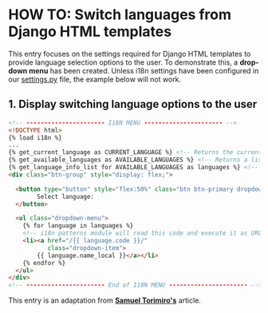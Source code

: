 # HOW TO: Switch languages from Django HTML templates

This entry focuses on the settings required for Django HTML templates to provide language selection options to the user.
To demonstrate this, a **drop-down menu** has been created.
Unless i18n settings have been configured in our [settings.py](/assets/django/advanced_config/README.md) file, the example below will not work.

## 1. Display switching language options to the user

``` HTML
<!-- ---------------------- I18N MENU ---------------------- -->
<!DOCTYPE html>
{% load i18n %}
...
{% get_current_language as CURRENT_LANGUAGE %} <!-- Returns the current user’s preferred language as a string AND has it assigned to a variable name -->
{% get_available_languages as AVAILABLE_LANGUAGES %} <!-- Returns a list of tuples declared in the SETTINGS.PY file in which the first element is the language code and the second is the language name (translated into the currently active locale). A variable name is assigned. -->
{% get_language_info_list for AVAILABLE_LANGUAGES as languages %} <!-- It retrieves information about any of the available languages. -->
<div class="btn-group" style="display: flex;">

  <button type="button" style="flex:50%" class="btn btn-primary dropdown-toggle" data-bs-toggle="dropdown" aria-expanded="false">
      	Select language:
  </button>

  <ul class="dropdown-menu">
    {% for language in languages %}
    <!-- i18n patterns module will read this code and execute it as URL -->
    <li><a href="/{{ language.code }}/"
           class="dropdown-item">
        {{ language.name_local }}</a></li>
    {% endfor %}
  </ul>
</div>
<!-- ---------------------- End of I18N MENU ---------------------- -->
```

This entry is an adaptation from [**Samuel Torimiro's**](https://testdriven.io/blog/multiple-languages-in-django/#allowing-users-to-switch-languages) article.